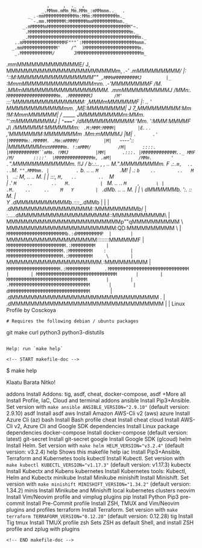 ```
```
                   ,     ,  ._  ,
                 _.MMmm.mMm_Mm.MMm_:mMMmmm.._  .
            _ .-mmMMMMMMMMMMMMm:MMm:MMMMMMMMMm._
             `-.mm.MMMMMMM:MMMMMMMmmMMMMMMMMMmm._
          _.mMMMMMmMMMMMMMMMMMMMMMMMMMMMMMMMMMMMMM"~.
           .MMMMMMMMMMMMMMMMMMMMMMMMMMMMMMMMMMMMMMm._
          _.MMMMMMMMMMMMMMMMMMMMMMMMMMMMMMMMMMMMMMMMMm._
       ..mMMMMMMMMMMMMMMMMF"""`:MMMMMMMMMMMMMMMMMMMMmmm.
      _.mmMMMMMMMMMMMMM'    /^  )MMMMMMMMMMMMMMMMMMMMm.
       _.MMMMMMMMMMMM/       JMMMMMMMMMMMMMMMMMMMMMMMMm_
   .mmMMMMMMMMMMMMME/       J,  MMMMMMMMMMMMMMMMMMMMMMMm,
  _.-' _.mMMMMMMMMM/        |:  '::M:MMMMMMMMMMMMMMMM""`
   _,MMMmMMMMMMMMMJ         |_   `:MmmMMMMMMMMMMMMMMMmm.
     _.-'MMMMMMMMF         /M.    .MMmMMMMMMMMMMMMMMMMMM.
    .mmMMMMMMMMMMJ        /MMn:.   `MMMMMMMMMMMMMMMMMMMm.
       .MMMMMMMMJ        /M'        `:::'MMMMMMMMMMMMMMM:
    ,MMMmMMMMMMF         |:   _.._    '   MMMMMMMMMMMMmm.
   ,ME:MMMMMMMM|         J               7_MMMMMMMMM:Mm_
   !M:MmmMMMMMM|        /     _____     _JMMMMMMMMMm:MMm.
   '':mMMMMMMMMJ        |    `"==="`    /dMMMMMMMMMMM:'Mm.
    ':MMM:MMMMF        J\              /MMMMMM:MMMMMMm: `
   .M:MMM:MMMM|        |E`.   .   .  ,'MMMMMMM:MMMMMMMm
     .Mm:mMMMMJ        |M| `.      .' |MMMMMMm:.MMMMM.
    .Mm:mMMMM/         |M|   `----':: |MMMMMMMmm`MMMMMm.
      !:mMMM/          /M|      ::::. |MMMMMMMMMMM``mMm.
        !MMJ          |MM|      .:::. |MMMMMMMMMMMMM.._
        MMF           /M/       ::::'  \MMMMMMMMMMMMMMm,
       .mM|          /MMm.       '     .`".MMMMMMMMMMMMm.
        !!J         / b:.:..     ,  ,   .. M.".MMMMMMMMm.
         F         .:`.m,  ..           ..`M.   `"".MMMmm.
         |          .`  b.   ..         ..  `M        `.M!
         |         .:   `b    ..        ..   M           \
         `       ..:     M,   ..         ..  M.           |
          |     :::,     `M,   ..        ..  `M           \
          |      .'       `M    ..       ..   M.           |
          `                M.    ..      ..   `M    ,      \
           |               .M.    ..     ..    M   Y        |
           `              .dMb.    ..   ..     M.  |        |
            \            dMMMMMMb.  ':. ::     M.  |        \
             Y        .dMMMMMMMMMMMb.::_::___.dMMb |         |
             |      .dMMMMMMMMMMMMMMMMM::MMMMMMMMMb/         |
             :.....dMMMMMMMMMMMMMMMMMMM::MMMMMMMMMMM\        |
              MMMMMMMMMMMMMMMMMMMMMMMMp""qMMMMMMMMMM \       `
              `MMMMMMMMMMMMMMMMMMMMMMM:QD:MMMMMMMMMM  \       |
               `MMMMMMMMMMMMMMMMMMMMMMb.:dMMMMMMMMMP  |       |
                `MMMMMMMMMMMMMMMMMMM::::::::MMMMMMF   |       `
                 MMMMMMMMMMMMMMMMMMMMMM.:MMMMMMMMM    |        `
                 `MMMMMMMMMMMMMMMMMMMMM.:MMMMMMMMM    :         |
                  MMMMMMMMMMMMMMMMMMMMM.:MMMMMMMMM     \        |
                  `MMMMMMMMMMMMMMMMMMMM.:MMMMMMMMM      |       `
                   MMMMMMMMMMMMMMMMMMMM.:MMMMMMMMM      `        .
                   `MMMMMMMMMMMMMMMMMMMMMMMMMMMMMM       |        |
                    MMMMMMMMMMMMMMMMMMMMMMMMMMMMMM       |        |
                    MMMMMMMMMMMMMMMMMMMMMMMMMMMMMM       |        |
                   .MMMMMMMMMMMMMMMMMMMMMMMMMMMMMM       |        |
                   dMMMMMMMMMMMMMMMMMMMMMMMMMMMMMM       `        |
                 .dMMMMMMMMMMMMMMMMMMMMMMMMMMMMMMM        .       |
                .dMMMMMMMMMMMMMMMMMMMMMMMMMMMMMMMM        |       |
Linux Profile by Cosckoya
```
# Requires the following debian / ubuntu packages

```
git
make
curl
python3
python3-distutils
```

Help: run `make help`

<!-- START makefile-doc -->
```
$ make help 

Klaatu Barata Nitko!

addons                         Install Addons: tig, asdf, cheat, docker-compose, asdf +More
all                            Install Profile, IaC, Cloud and terminal addons
ansible                        Install Pip3+Ansible. Set version with `make ansible ANSIBLE_VERSION="2.9.10"` (default version: 2.9.10)
asdf                           Install asdf
aws                            Install Amazon AWS-Cli v2 (aws)
azure                          Install Azure Cli (az)
bash                           Install Bash profile
cheat                          Install cheat
cloud                          Install AWS-Cli v2, Azure Cli and Google SDK
dependencies                   Install Linux package dependencies
docker-compose                 Install docker-compose (default version: latest)
git-secret                     Install git-secret
google                         Install Google SDK (glcoud)
helm                           Install Helm. Set version with `make helm HELM_VERSION="v3.2.4"` (default version: v3.2.4)
help                           Shows this makefile help
iac                            Install Pip3+Ansible, Terraform and Kubernetes tools
kubectl                        Install Kubectl. Set version with `make kubectl KUBECTL_VERSION="v1.17.3"` (default version: v1.17.3)
kubectx                        Install Kubectx and Kubens
kubernetes                     Install Kubernetes tools: Kubectl, Helm and Kubectx
minikube                       Install Minikube
minishift                      Install Minishift. Set version with `make minishift MINISHIFT_VERSION="1.34.2"` (default version: 1.34.2)
minis                          Install Minikube and Minishift local kubernetes clusters
neovim                         Install Vim/Neovim profile and vimplug plugins
pip                            Install Python Pip3
pre-commit                     Install Pre-Commit
profile                        Install ZSH, TMUX and Vim/Neovim plugins and profiles
terraform                      Install Terraform. Set version with `make terraform TERRAFORM_VERSION="0.12.28"` (default version: 0.12.28)
tig                            Install Tig
tmux                           Install TMUX profile
zsh                            Sets ZSH as default Shell, and install ZSH profile and zplug with plugins 
```
<!-- END makefile-doc -->
